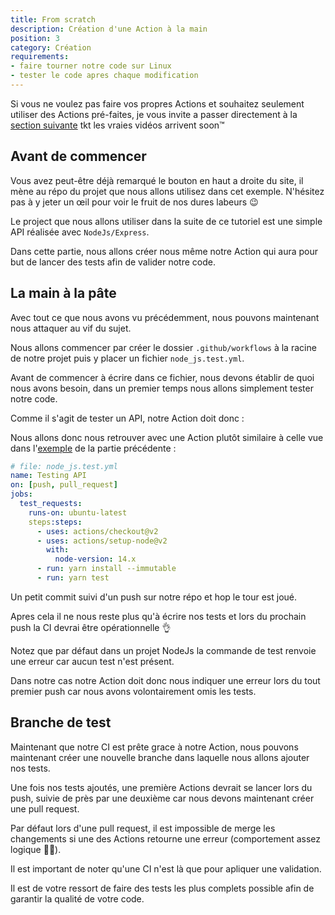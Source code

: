 ```yaml
---
title: From scratch
description: Création d'une Action à la main
position: 3
category: Création
requirements:
- faire tourner notre code sur Linux
- tester le code apres chaque modification
---
```


<alert type="info">
    Si vous ne voulez pas faire vos propres Actions et souhaitez seulement utiliser des Actions pré-faites, je vous invite a passer directement à la <a href="marketplace">section suivante</a>
</alert>

<alert>
    tkt les vraies vidéos arrivent soon™
</alert>

<tuto-video :link="'https://www.youtube-nocookie.com/embed/dQw4w9WgXcQ'" :title="'Rick Astley - Never Gonna Give You Up'"></tuto-video>

## Avant de commencer

Vous avez peut-être déjà remarqué le bouton <IconGithub class="h-4 w-4 inline-flex"></IconGithub> en haut a droite du site, il mène au répo du projet que nous allons utilisez dans cet exemple. N'hésitez pas à y jeter un œil pour voir le fruit de nos dures labeurs 😉

Le project que nous allons utiliser dans la suite de ce tutoriel est une simple API réalisée avec `NodeJs/Express`.

Dans cette partie, nous allons créer nous même notre Action qui aura pour but de lancer des tests afin de valider notre code.

## La main à la pâte

Avec tout ce que nous avons vu précédemment, nous pouvons maintenant nous attaquer au vif du sujet.

Nous allons commencer par créer le dossier `.github/workflows` à la racine de notre projet puis y placer un fichier `node_js.test.yml`.

Avant de commencer à écrire dans ce fichier, nous devons établir de quoi nous avons besoin, dans un premier temps nous allons simplement tester notre code.

Comme il s'agit de tester un API, notre Action doit donc :

<list :items="requirements" type="primary" icon="IconArrowRight"></list>

Nous allons donc nous retrouver avec une Action plutôt similaire à celle vue dans l'<a href="../exemple#déclaration">exemple</a> de la partie précédente :

```yaml
# file: node_js.test.yml
name: Testing API
on: [push, pull_request]
jobs:
  test_requests:
    runs-on: ubuntu-latest
    steps:steps:
      - uses: actions/checkout@v2
      - uses: actions/setup-node@v2
        with:
          node-version: 14.x
      - run: yarn install --immutable
      - run: yarn test
```

Un petit commit suivi d'un push sur notre répo et hop le tour est joué.

Apres cela il ne nous reste plus qu'à écrire nos tests et lors du prochain push la CI devrai être opérationnelle 👌

<alert>
    <p>Notez que par défaut dans un projet NodeJs la commande de test renvoie une erreur car aucun test n'est présent.</p>
    <p>Dans notre cas notre Action doit donc nous indiquer une erreur lors du tout premier push car nous avons volontairement omis les tests.</p>
</alert>

## Branche de test

Maintenant que notre CI est prête grace à notre Action, nous pouvons maintenant créer une nouvelle branche dans laquelle nous allons ajouter nos tests.

Une fois nos tests ajoutés, une première Actions devrait se lancer lors du push, suivie de près par une deuxième car nous devons maintenant créer une pull request. 

Par défaut lors d'une pull request, il est impossible de merge les changements si une des Actions retourne une erreur (comportement assez logique 🤷‍♂️).

<alert type="warning">
    <p>Il est important de noter qu'une CI n'est là que pour apliquer une validation.</p>
    <p>Il est de votre ressort de faire des tests les plus complets possible afin de garantir la qualité de votre code.</p>
</alert>
